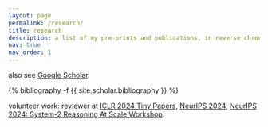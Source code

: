 ```yaml
---
layout: page
permalink: /research/
title: research
description: a list of my pre-prints and publications, in reverse chronological order.
nav: true
nav_order: 1
---
```


also see [Google Scholar](https://scholar.google.com/citations?user=89nZKJgAAAAJ).
<!-- _pages/publications.md -->
<div class="publications">

{% bibliography -f {{ site.scholar.bibliography }} %}

</div>

volunteer work: reviewer at [ICLR 2024 Tiny Papers](https://iclr.cc/Conferences/2024/CallForTinyPapers), [NeurIPS 2024](https://neurips.cc/Conferences/2024/), [NeurIPS 2024: System-2 Reasoning At Scale Workshop](https://s2r-at-scale-workshop.github.io/). 



